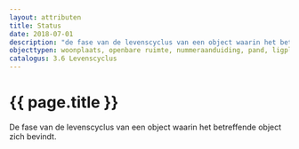 ```yaml
---
layout: attributen
title: Status
date: 2018-07-01
description: "de fase van de levenscyclus van een object waarin het betreffende object zich bevindt"
objecttypen: woonplaats, openbare ruimte, nummeraanduiding, pand, ligplaats, standplaats, verblijfsobject
catalogus: 3.6 Levenscyclus
---
```


# {{ page.title }}

De fase van de levenscyclus van een object waarin het betreffende object zich bevindt.
